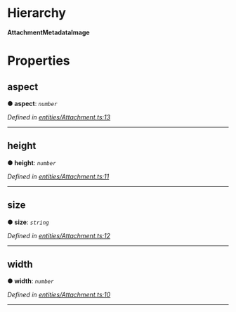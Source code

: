 

# Hierarchy

**AttachmentMetadataImage**

# Properties

<a id="aspect"></a>

##  aspect

**● aspect**: *`number`*

*Defined in [entities/Attachment.ts:13](https://github.com/lagunehq/core/blob/ae202cb/src/entities/Attachment.ts#L13)*

___
<a id="height"></a>

##  height

**● height**: *`number`*

*Defined in [entities/Attachment.ts:11](https://github.com/lagunehq/core/blob/ae202cb/src/entities/Attachment.ts#L11)*

___
<a id="size"></a>

##  size

**● size**: *`string`*

*Defined in [entities/Attachment.ts:12](https://github.com/lagunehq/core/blob/ae202cb/src/entities/Attachment.ts#L12)*

___
<a id="width"></a>

##  width

**● width**: *`number`*

*Defined in [entities/Attachment.ts:10](https://github.com/lagunehq/core/blob/ae202cb/src/entities/Attachment.ts#L10)*

___

